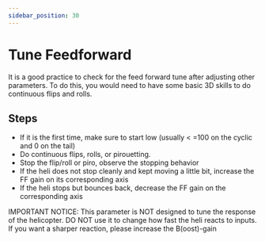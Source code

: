 ```yaml
---
sidebar_position: 30
---
```


# Tune Feedforward

It is a good practice to check for the feed forward tune after adjusting other parameters. To do this, you would need to have some basic 3D skills to do continuous flips and rolls.

## Steps

* If it is the first time, make sure to start low (usually \< =100 on the cyclic and 0 on the tail)
* Do continuous flips, rolls, or pirouetting.
* Stop the flip/roll or piro, observe the stopping behavior
* If the heli does not stop cleanly and kept moving a little bit, increase the FF gain on its corresponding axis
* If the heli stops but bounces back, decrease the FF gain on the corresponding axis

IMPORTANT NOTICE:
This parameter is NOT designed to tune the response of the helicopter. DO NOT use it to change how fast the heli reacts to inputs. If you want a sharper reaction, please increase the B(oost)-gain
